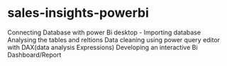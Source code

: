 # sales-insights-powerbi
Connecting Database with power Bi desktop - Importing database
Analysing the tables and reltions
Data cleaning using power query editor with DAX(data analysis Expressions)
Developing an interactive Bi Dashboard/Report
